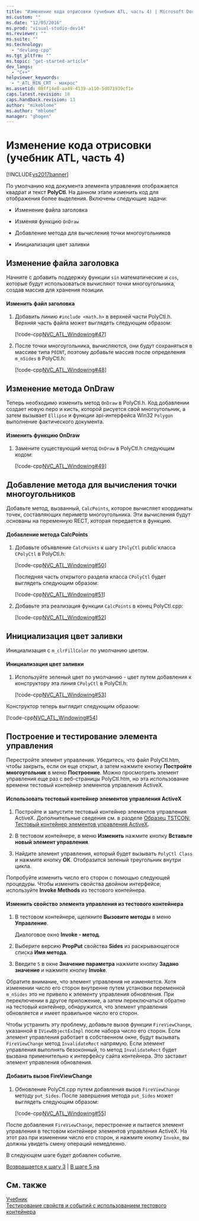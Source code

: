 ```yaml
---
title: "Изменение кода отрисовки (учебник ATL, часть 4) | Microsoft Docs"
ms.custom: ""
ms.date: "12/05/2016"
ms.prod: "visual-studio-dev14"
ms.reviewer: ""
ms.suite: ""
ms.technology: 
  - "devlang-cpp"
ms.tgt_pltfrm: ""
ms.topic: "get-started-article"
dev_langs: 
  - "C++"
helpviewer_keywords: 
  - "_ATL_MIN_CRT - макрос"
ms.assetid: 08ff14e8-aa49-4139-a110-5d071939cf1e
caps.latest.revision: 18
caps.handback.revision: 13
author: "mikeblome"
ms.author: "mblome"
manager: "ghogen"
---
```

# Изменение кода отрисовки (учебник ATL, часть 4)
[!INCLUDE[vs2017banner](../assembler/inline/includes/vs2017banner.md)]

По умолчанию код документа элемента управления отображается квадрат и текст **PolyCtl**.  На данном этапе изменить код для отображения более выделения.  Включены следующие задачи:  
  
-   Изменение файла заголовка  
  
-   Изменяя функцию `OnDraw`  
  
-   Добавление метода для вычисления точки многоугольников  
  
-   Инициализация цвет заливки  
  
## Изменение файла заголовка  
 Начните с добавить поддержку функции `sin` математические и `cos`, которые будут использоваться вычисляют точки многоугольника, создав массив для хранения позиции.  
  
#### Изменить файл заголовка  
  
1.  Добавить линию `#include <math.h>` в верхней части PolyCtl.h.  Верхняя часть файла может выглядеть следующим образом:  
  
     [!code-cpp[NVC_ATL_Windowing#47](../atl/codesnippet/CPP/changing-the-drawing-code-atl-tutorial-part-4_1.cpp)]  
  
2.  После точки многоугольника, вычисляются, они будут сохраняться в массиве типа `POINT`, поэтому добавьте массив после определения `m_nSides` в PolyCtl.h:  
  
     [!code-cpp[NVC_ATL_Windowing#48](../atl/codesnippet/CPP/changing-the-drawing-code-atl-tutorial-part-4_2.h)]  
  
## Изменение метода OnDraw  
 Теперь необходимо изменить метод `OnDraw` в PolyCtl.h.  Код добавлении создает новую перо и кисть, которой рисуется свой многоугольник, а затем вызывает `Ellipse` и функции api\-интерфейса Win32 `Polygon` выполнение фактического документа.  
  
#### Изменить функцию OnDraw  
  
1.  Замените существующий метод `OnDraw` в PolyCtl.h следующим кодом:  
  
     [!code-cpp[NVC_ATL_Windowing#49](../atl/codesnippet/CPP/changing-the-drawing-code-atl-tutorial-part-4_3.cpp)]  
  
## Добавление метода для вычисления точки многоугольников  
 Добавьте метод, вызванный, `CalcPoints`, которое вычисляет координаты точек, составляющих периметр многоугольника.  Эти вычисления будут основаны на переменную RECT, которая передается в функцию.  
  
#### Добавление метода CalcPoints  
  
1.  Добавьте объявление `CalcPoints` к шагу `IPolyCtl` public класса `CPolyCtl` в PolyCtl.h:  
  
     [!code-cpp[NVC_ATL_Windowing#50](../atl/codesnippet/CPP/changing-the-drawing-code-atl-tutorial-part-4_4.h)]  
  
     Последняя часть открытого раздела класса `CPolyCtl` будет выглядеть следующим образом:  
  
     [!code-cpp[NVC_ATL_Windowing#51](../atl/codesnippet/CPP/changing-the-drawing-code-atl-tutorial-part-4_5.h)]  
  
2.  Добавьте эта реализация функции `CalcPoints` в конец PolyCtl.cpp:  
  
     [!code-cpp[NVC_ATL_Windowing#52](../atl/codesnippet/CPP/changing-the-drawing-code-atl-tutorial-part-4_6.cpp)]  
  
## Инициализация цвет заливки  
 Инициализация с `m_clrFillColor` по умолчанию цветом.  
  
#### Инициализация цвет заливки  
  
1.  Используйте зеленый цвет по умолчанию \- цвет путем добавления к конструктору эта линия `CPolyCtl` в PolyCtl.h:  
  
     [!code-cpp[NVC_ATL_Windowing#53](../atl/codesnippet/CPP/changing-the-drawing-code-atl-tutorial-part-4_7.h)]  
  
 Конструктор теперь выглядит следующим образом:  
  
 [!code-cpp[NVC_ATL_Windowing#54](../atl/codesnippet/CPP/changing-the-drawing-code-atl-tutorial-part-4_8.h)]  
  
## Построение и тестирование элемента управления  
 Перестройте элемент управления.  Убедитесь, что файл PolyCtl.htm, чтобы закрыть, если он еще открыт, а затем нажмите кнопку **Постройте многоугольник** в меню **Построение**.  Можно просмотреть элемент управления еще раз с веб\-страницы PolyCtl.htm, но эта использование времени тестовый контейнер элементов управления ActiveX.  
  
#### Использовать тестовый контейнер элементов управления ActiveX  
  
1.  Постройте и запустите тестовый контейнер элементов управления ActiveX.  Дополнительные сведения см. в разделе [Образец TSTCON: Тестовый контейнер элементов управления ActiveX](../top/visual-cpp-samples.md).  
  
2.  В тестовом контейнере, в меню **Изменить** нажмите кнопку **Вставьте новый элемент управления**.  
  
3.  Найдите элемент управления, который будет вызывать `PolyCtl Class` и нажмите кнопку **ОК**.  Отобразится зеленый треугольник внутри цикла.  
  
 Попробуйте изменить число его сторон с помощью следующей процедуры.  Чтобы изменить свойства двойном интерфейсе, используйте **Invoke Methods** из тестового контейнера.  
  
#### Изменить свойство элемента управления из тестового контейнера  
  
1.  В тестовом контейнере, щелкните **Вызовите методы** в меню **Управление**.  
  
     Диалоговое окно **Invoke \- метод**.  
  
2.  Выберите версию **PropPut** свойства **Sides** из раскрывающегося списка **Имя метода**.  
  
3.  Введите `5` в окне **Значение параметра** нажмите кнопку **Задано значение** и нажмите кнопку **Invoke**.  
  
 Обратите внимание, что элемент управления не изменяется.  Хотя изменении число его сторон внутренне путем установки переменной `m_nSides` это не привело к элементу управления обновления.  При переключении в другое приложение, а затем переключаться обратно на тестовый контейнер, обнаружится, что элемент управления обновляется и имеет правильное число его сторон.  
  
 Чтобы устранить эту проблему, добавьте вызов функции `FireViewChange`, указанной в `IViewObjectExImpl` после набора число его сторон.  Если элемент управления работает в собственном окне, будут вызывать `FireViewChange` метод `InvalidateRect` напрямую.  Если элемент управления выполнять безоконный, то метод `InvalidateRect` будет вызвана применительно к интерфейсу сайта контейнера.  Это заставит элемент управления обновления.  
  
#### Добавить вызов FireViewChange  
  
1.  Обновление PolyCtl.cpp путем добавления вызов `FireViewChange` методу `put_Sides`.  После завершения метода `put_Sides` может выглядеть следующим образом:  
  
     [!code-cpp[NVC_ATL_Windowing#55](../atl/codesnippet/CPP/changing-the-drawing-code-atl-tutorial-part-4_9.cpp)]  
  
 После добавления `FireViewChange`, перестроение и пытается элемент управления в тестовом контейнере элементов управления ActiveX.  На этот раз при изменении число его сторон, и нажмите кнопку `Invoke`, вы должны увидеть смену операций немедленно.  
  
 В следующем шаге будет добавлен событие.  
  
 [Возвращается к шагу 3](../atl/adding-a-property-to-the-control-atl-tutorial-part-3.md) &#124; [В шаге 5 на](../atl/adding-an-event-atl-tutorial-part-5.md)  
  
## См. также  
 [Учебник](../Topic/Active%20Template%20Library%20\(ATL\)%20Tutorial.md)   
 [Тестирование свойств и событий с использованием тестового контейнера](../mfc/testing-properties-and-events-with-test-container.md)